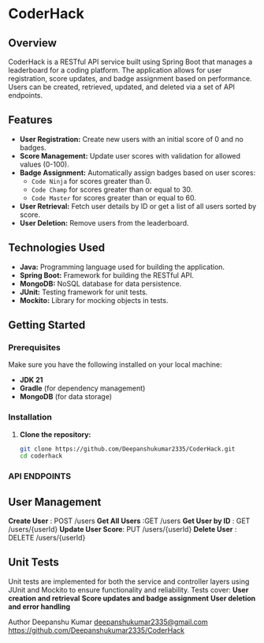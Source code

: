 # CoderHack

## Overview
CoderHack is a RESTful API service built using Spring Boot that manages a leaderboard for a coding platform. The application allows for user registration, score updates, and badge assignment based on performance. Users can be created, retrieved, updated, and deleted via a set of API endpoints.

## Features
- **User Registration:** Create new users with an initial score of 0 and no badges.
- **Score Management:** Update user scores with validation for allowed values (0-100).
- **Badge Assignment:** Automatically assign badges based on user scores:
  - `Code Ninja` for scores greater than 0.
  - `Code Champ` for scores greater than or equal to 30.
  - `Code Master` for scores greater than or equal to 60.
- **User Retrieval:** Fetch user details by ID or get a list of all users sorted by score.
- **User Deletion:** Remove users from the leaderboard.

## Technologies Used
- **Java:** Programming language used for building the application.
- **Spring Boot:** Framework for building the RESTful API.
- **MongoDB:** NoSQL database for data persistence.
- **JUnit:** Testing framework for unit tests.
- **Mockito:** Library for mocking objects in tests.

## Getting Started

### Prerequisites
Make sure you have the following installed on your local machine:
- **JDK 21**
- **Gradle** (for dependency management)
- **MongoDB** (for data storage)

### Installation
1. **Clone the repository:**
   ```bash
   git clone https://github.com/Deepanshukumar2335/CoderHack.git
   cd coderhack

### API ENDPOINTS ###
## User Management ##
**Create User** : POST /users
**Get All Users** :GET /users
**Get User by ID** : GET /users/{userId}
**Update User Score**: PUT /users/{userId}
**Delete User** : DELETE /users/{userId}

## Unit Tests ##
Unit tests are implemented for both the service and controller layers using JUnit and Mockito to ensure functionality and reliability. Tests cover:
**User creation and retrieval**
**Score updates and badge assignment**
**User deletion and error handling**

Author
Deepanshu Kumar
deepanshukumar2335@gmail.com
https://github.com/Deepanshukumar2335/CoderHack

